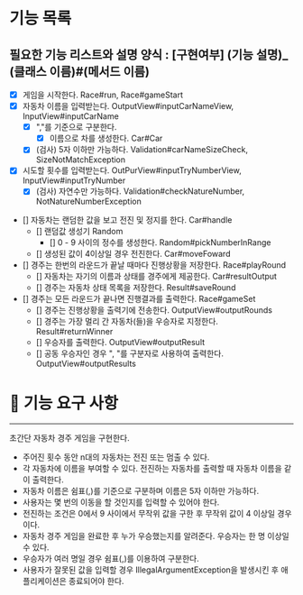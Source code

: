 # 기능 목록
필요한 기능 리스트와 설명
양식 : [구현여부] (기능 설명)_ (클래스 이름)#(메서드 이름)
---
- [X] 게임을 시작한다. Race#run, Race#gameStart
- [X] 자동차 이름을 입력받는다. OutputView#inputCarNameView, InputView#inputCarName
  - [X] ","를 기준으로 구분한다.  
    - [X] 이름으로 차를 생성한다. Car#Car
  - [X] (검사) 5자 이하만 가능하다. Validation#carNameSizeCheck, SizeNotMatchException
- [X] 시도할 횟수를 입력받는다. OutPurView#inputTryNumberView, InputView#inputTryNumber
  - [X] (검사) 자연수만 가능하다. Validation#checkNatureNumber, NotNatureNumberException
- [] 자동차는 랜덤한 값을 보고 전진 및 정지를 한다. Car#handle
  - [] 랜덤값 생성기 Random
    - [] 0 - 9 사이의 정수를 생성한다. Random#pickNumberInRange
  - [] 생성된 값이 4이상일 경우 전진한다. Car#moveFoward
- [] 경주는 한번의 라운드가 끝날 때마다 진행상황을 저장한다. Race#playRound
  - [] 자동차는 자기의 이름과 상태를 경주에게 제공한다. Car#resultOutput
  - [] 경주는 자동차 상태 목록을 저장한다. Result#saveRound
- [] 경주는 모든 라운드가 끝나면 진행결과를 출력한다. Race#gameSet
  - [] 경주는 진행상황을 출력기에 전송한다. OutputView#outputRounds
  - [] 경주는 가장 멀리 간 자동차(들)을 우승자로 지정한다. Result#returnWinner
  - [] 우승자를 출력한다. OutputView#outputResult
  - [] 공동 우승자인 경우 ", "를 구분자로 사용하여 출력한다. OutputView#outputResults




# 🚀 기능 요구 사항

---
초간단 자동차 경주 게임을 구현한다.

- 주어진 횟수 동안 n대의 자동차는 전진 또는 멈출 수 있다.
- 각 자동차에 이름을 부여할 수 있다. 전진하는 자동차를 출력할 때 자동차 이름을 같이 출력한다.
- 자동차 이름은 쉼표(,)를 기준으로 구분하며 이름은 5자 이하만 가능하다.
- 사용자는 몇 번의 이동을 할 것인지를 입력할 수 있어야 한다.
- 전진하는 조건은 0에서 9 사이에서 무작위 값을 구한 후 무작위 값이 4 이상일 경우이다.
- 자동차 경주 게임을 완료한 후 누가 우승했는지를 알려준다. 우승자는 한 명 이상일 수 있다.
- 우승자가 여러 명일 경우 쉼표(,)를 이용하여 구분한다.
- 사용자가 잘못된 값을 입력할 경우 IllegalArgumentException을 발생시킨 후 애플리케이션은 종료되어야 한다.
